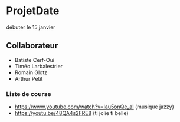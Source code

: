 # ProjetDate
débuter le 15 janvier
## Collaborateur 
* Batiste Cerf-Oui
* Timéo Larbalestrier
* Romain Glotz
* Arthur Petit
### Liste de course
* https://www.youtube.com/watch?v=Iau5onQe_aI (musique jazzy)
* https://youtu.be/48QA4s2FRE8 (ti jolie ti belle)